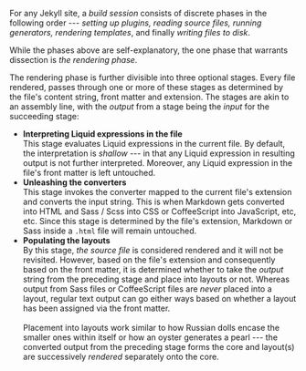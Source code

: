 ---
---

For any Jekyll site, a *build session* consists of discrete phases in the following order --- *setting up plugins,
reading source files, running generators, rendering templates*, and finally *writing files to disk*.

While the phases above are self-explanatory, the one phase that warrants dissection is *the rendering phase*.

The rendering phase is further divisible into three optional stages. Every file rendered, passes through one or more of
these stages as determined by the file's content string, front matter and extension. The stages are akin to an assembly
line, with the *output* from a stage being the *input* for the succeeding stage:
- **Interpreting Liquid expressions in the file**<br/>
  This stage evaluates Liquid expressions in the current file. By default, the interpretation is *shallow* --- in that
  any Liquid expression in resulting output is not further interpreted. Moreover, any Liquid expression in the file's
  front matter is left untouched.
- **Unleashing the converters**<br/>
  This stage invokes the converter mapped to the current file's extension and converts the input string. This is when
  Markdown gets converted into HTML and Sass / Scss into CSS or CoffeeScript into JavaScript, etc, etc. Since this stage
  is determined by the file's extension, Markdown or Sass inside a `.html` file will remain untouched.
- **Populating the layouts**<br/>
  By this stage, *the source file* is considered rendered and it will not be revisited. However, based on the file's
  extension and consequently based on the front matter, it is determined whether to take the *output* string from
  the preceding stage and place into layouts or not. Whereas output from Sass files or CoffeeScript files are *never*
  placed into a layout, regular text output can go either ways based on whether a layout has been assigned via the front
  matter.<br/><br/>
  Placement into layouts work similar to how Russian dolls encase the smaller ones within itself or how an oyster
  generates a pearl --- the converted output from the preceding stage forms the core and layout(s) are successively
  *rendered* separately onto the core.
